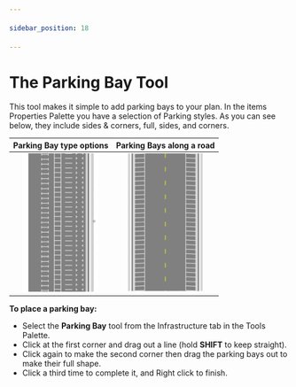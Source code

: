 ```yaml
---

sidebar_position: 18

---
```

# The Parking Bay Tool

This tool makes it simple to add parking bays to your plan. In the items Properties Palette you have a selection of Parking styles. As you can see below, they include sides & corners, full, sides, and corners.


|Parking Bay type options                   |Parking Bays along a road                      |
|:-----------------------------------------:|:---------------------------------------------:|
|![Parking_Bay_Type_Options](./assets/Parking_Bay_Type_Options.png)|![Parking_Bays_along_a_Road](./assets/Parking_Bays_along_a_Road.png)   |


**To place a parking bay:**

 - Select the **Parking Bay** tool from the Infrastructure tab in the Tools Palette.
 - Click at the first corner and drag out a line (hold **SHIFT** to keep straight).
 - Click again to make the second corner then drag the parking bays out to make their full shape.
 - Click a third time to complete it, and Right click to finish.
